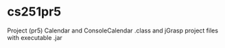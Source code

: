# cs251pr5
Project (pr5) Calendar and ConsoleCalendar .class and jGrasp project files with executable .jar

